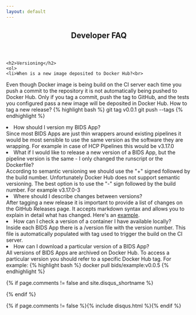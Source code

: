 ```yaml
---
layout: default
---
```

<article class="post-container post-container--single">
  <header class="post-header">
    <h1 class="post-title">Developer FAQ</h1>
  </header>

    <h2>Versioning</h2>
    <ol>
    <li>When is a new image deposited to Docker Hub?<br>
Even though Docker image is being build on the CI server each time you push a commit to the repository it is not automatically being pushed to Docker Hub. Only if you tag a commit, push the tag to GitHub, and the tests you configured pass a new image will be deposited in Docker Hub. How to tag a new release?
{% highlight bash %}
git tag v0.0.1
git push --tags
{% endhighlight %}</li>
<li>How should I version my BIDS App?<br>
Since most BIDS Apps are just thin wrappers around existing pipelines it would be most sensible to use the same version as the software they are wrapping. For example in case of HCP Pipelines this would be v3.17.0</li>

<li>What if I would like to release a new version of a BIDS App, but the pipeline version is the same - I only changed the runscript or the Dockerfile?<br>
According to semantic versioning we should use the "+" signed followed by the build number. Unfortunately Docker Hub does not support semantic versioning. The best option is to use the "-" sign followed by the build number. For example v3.17.0-3</li>

<li>Where should I describe changes between versions?<br>
After tagging a new release it is important to provide a list of changes on the GitHub Releases page. It accepts markdown syntax and allows you to explain in detail what has changed. Here's an <a href="https://github.com/BIDS-Apps/example/releases">example</a>.</li>

<li>How can I check a version of a container I have available locally?<br>
Inside each BIDS App there is a /version file with the version number. This file is automatically populated with tag used to trigger the build on the CI server.</li>

<li>How can I download a particular version of a BIDS App?<br>
All versions of BIDS Apps are archived on Docker Hub. To access a particular version you should refer to a specific Docker Hub tag. For example:
{% highlight bash %}
docker pull bids/example:v0.0.5
{% endhighlight %}
</li>
</ol>

{% if page.comments != false and site.disqus_shortname %}<section id="disqus_thread"></section><!-- /#disqus_thread -->{% endif %}

{% if page.comments != false %}{% include disqus.html %}{% endif %}
</article>
